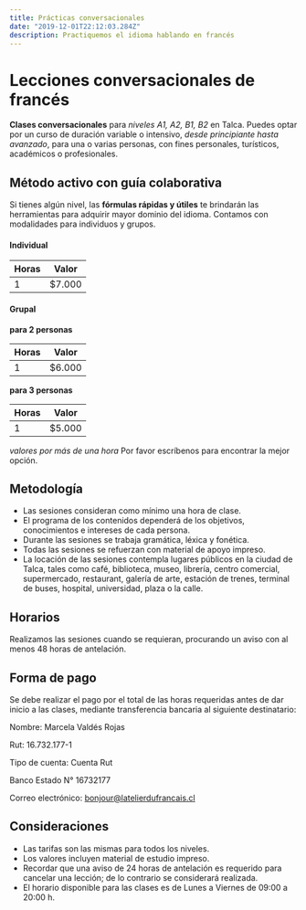 ```yaml
---
title: Prácticas conversacionales
date: "2019-12-01T22:12:03.284Z"
description: Practiquemos el idioma hablando en francés
---
```


# Lecciones conversacionales de francés

**Clases conversacionales** para *niveles A1, A2, B1, B2* en Talca.
Puedes optar por un curso de duración variable o intensivo, *desde principiante hasta avanzado*, para una o varias personas, con fines personales, turísticos, académicos o profesionales.

## Método activo con guía colaborativa

Si tienes algún nivel, las **fórmulas rápidas y útiles** te brindarán las herramientas para adquirir mayor dominio del idioma. Contamos con modalidades para individuos y grupos.

#### Individual

|Horas|Valor|
|---|---|
|1 | $7.000 |

#### Grupal

**para 2 personas**

| Horas | Valor |
| ------ | ------ |
| 1 | $6.000 |

**para 3 personas**

| Horas | Valor |
| ------ | ------ |
| 1 | $5.000 |

*valores por más de una hora*
Por favor escríbenos para encontrar la mejor opción.

## Metodología

- Las sesiones consideran como mínimo una hora de clase.
- El programa de los contenidos dependerá de los objetivos, conocimientos e intereses de cada persona.
- Durante las sesiones se trabaja gramática, léxica y fonética.
- Todas las sesiones se refuerzan con material de apoyo impreso.
- La locación de las sesiones contempla lugares públicos en la ciudad de Talca, tales como café, biblioteca, museo, librería, centro comercial, supermercado, restaurant, galería de arte, estación de trenes, terminal de buses, hospital, universidad, plaza o la calle.

## Horarios

Realizamos las sesiones cuando se requieran, procurando un aviso con al menos 48 horas de antelación.

## Forma de pago

Se debe realizar el pago por el total de las horas requeridas antes de dar inicio a las clases, mediante transferencia bancaria al siguiente destinatario:

Nombre: Marcela Valdés Rojas

Rut: 16.732.177-1

Tipo de cuenta: Cuenta Rut

Banco Estado N° 16732177

Correo electrónico: bonjour@latelierdufrancais.cl

## Consideraciones

- Las tarifas son las mismas para todos los niveles.
- Los valores incluyen material de estudio impreso.
- Recordar que una aviso de 24 horas de antelación es requerido para cancelar una lección; de lo contrario se considerará realizada.
- El horario disponible para las clases es de Lunes a Viernes de 09:00 a 20:00 h.
